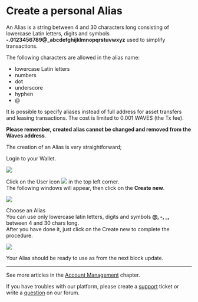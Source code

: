 # Create a personal Alias

An Alias is a string between 4 and 30 characters long consisting of lowercase Latin letters, digits and symbols **-.0123456789@_abcdefghijklmnopqrstuvwxyz** used to simplify transactions.

The following characters are allowed in the alias name:

* lowercase Latin letters
* numbers
* dot
* underscore
* hyphen
* @

It is possible to specify aliases instead of full address for asset transfers and leasing transactions. The cost is limited to 0.001 WAVES \(the Tx fee\).

**Please remember, created alias cannot be changed and removed from the Waves address**.

The creation of an Alias is very straightforward;

Login to your Wallet.

![](/_assets/creating_an_alias_01.png)

Click on the User icon ![](/_assets/creating_an_alias_02.png) in the top left corner.  
The following windows will appear, then click on the **Create new**.

![](/_assets/creating_an_alias_03.png)

Choose an Alias  
You can use only lowercase latin letters, digits and symbols **@, -, \_,** between 4 and 30 chars long.  
After you have done it, just click on the Create new to complete the procedure.

![](/_assets/creating_an_alias_04.png)

Your Alias should be ready to use as from the next block update.

___

See more articles in the [Account Management](/waves-client/account-management.md) chapter.

If you have troubles with our platform, please create a [support](https://support.wavesplatform.com/) ticket or write a [question](https://forum.wavesplatform.com/) on our forum.
